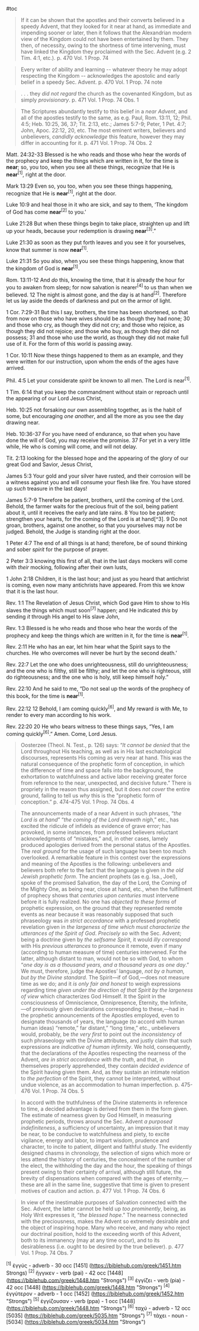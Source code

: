#toc

>If it can be shown that the apostles and their converts believed in a speedy Advent, that they looked for it near at hand, as immediate and impending sooner or later, then it follows that the Alexandrian modern view of the Kingdom could not have been entertained by them. They then, of necessity, owing to the shortness of time intervening, must have linked the Kingdom they proclaimed with the Sec. Advent (e.g. 2 Tim. 4:1, etc.).
> p. 470 Vol. 1 Prop. 74

>Every writer of ability and learning -- whatever theory he may adopt respecting the Kingdom -- acknowledges the apostolic and early belief in a speedy Sec. Advent.
>p. 470 Vol. 1 Prop. 74 note

>. . . they *did not regard* the church as the covenanted Kingdom, but as simply *provisionary*.
>p. 471 Vol. 1 Prop. 74 Obs. 1

>The Scriptures abundantly testify to this belief in a *near Advent*, and all of the apostles testify to the same, as e.g. Paul, Rom. 13:11, 12; Phil. 4:5; Heb. 10:25, 36, 37; Tit. 2:13, etc.; James 5:7-9; Peter, 1 Pet. 4:7; John, Apoc. 22:12, 20, etc. The most eminent writers, believers and unbelievers, *candidly acknowledge* this feature, however they may differ in accounting for it.
>p. 471 Vol. 1 Prop. 74 Obs. 2

Matt. 24:32-33
Blessed is he who reads and those who hear the words of the prophecy and keep the things which are written in it, for the time is **near**; so, you too, when you see all these things, recognize that He is **near**<sup>[1]</sup>, right at the door.

Mark 13:29
Even so, you too, when you see these things happening, recognize that He is **near**<sup>[1]</sup>, right at the door.

Luke 10:9
and heal those in it who are sick, and say to them, ‘The kingdom of God has come **near**<sup>[2]</sup> to you.’

Luke 21:28
But when these things begin to take place, straighten up and lift up your heads, because your redemption is drawing **near**<sup>[3]</sup>.”

Luke 21:30
as soon as they put forth leaves and you see it for yourselves, know that summer is now **near**<sup>[1]</sup>.

Luke 21:31
So you also, when you see these things happening, know that the kingdom of God is **near**<sup>[1]</sup>.

Rom. 13:11-12
And _do_ this, knowing the time, that it is already the hour for you to awaken from sleep; for now salvation is nearer<sup>[4]</sup> to us than when we believed. 12 The night is almost gone, and the day is at hand<sup>[2]</sup>. Therefore let us lay aside the deeds of darkness and put on the armor of light.

1 Cor. 7:29-31
But this I say, brothers, the time has been shortened, so that from now on those who have wives should be as though they had none; 30 and those who cry, as though they did not cry; and those who rejoice, as though they did not rejoice; and those who buy, as though they did not possess; 31 and those who use the world, as though they did not make full use of it. For the form of this world is passing away.

1 Cor. 10:11
Now these things happened to them as an example, and they were written for our instruction, upon whom the ends of the ages have arrived.

Phil. 4:5
Let your considerate _spirit_ be known to all men. The Lord is near<sup>[1]</sup>.

1 Tim. 6:14
that you keep the commandment without stain or reproach until the appearing of our Lord Jesus Christ,

Heb. 10:25
not forsaking our own assembling together, as is the habit of some, but encouraging _one another_, and all the more as you see the day drawing near. 

Heb. 10:36-37
For you have need of endurance, so that when you have done the will of God, you may receive the promise. 37 For yet in a very little while, He who is coming will come, and will not delay.

Tit. 2:13
looking for the blessed hope and the appearing of the glory of our great God and Savior, Jesus Christ,

James 5:3
Your gold and your silver have rusted, and their corrosion will be a witness against you and will consume your flesh like fire. You have stored up _such_ treasure in the last days!

James 5:7-9
Therefore be patient, brothers, until the coming of the Lord. Behold, the farmer waits for the precious fruit of the soil, being patient about it, until it receives the early and late rains. 8 You too be patient; strengthen your hearts, for the coming of the Lord is at hand[^3]. 9 Do not groan, brothers, against one another, so that you yourselves may not be judged. Behold, the Judge is standing right at the door.

1 Peter 4:7
The end of all things is at hand; therefore, be of sound thinking and sober _spirit_ for the purpose of prayer.

2 Peter 3:3
knowing this first of all, that in the last days mockers will come with _their_ mocking, following after their own lusts,

1 John 2:18
Children, it is the last hour; and just as you heard that antichrist is coming, even now many antichrists have appeared. From this we know that it is the last hour.

Rev. 1:1
The Revelation of Jesus Christ, which God gave Him to show to His slaves the things which must soon<sup>[7]</sup> happen; and He indicated _this_ by sending _it_ through His angel to His slave John,

Rev. 1:3
Blessed is he who reads and those who hear the words of the prophecy and keep the things which are written in it, for the time is **near**<sup>[1]</sup>.

Rev. 2:11
He who has an ear, let him hear what the Spirit says to the churches. He who overcomes will never be hurt by the second death.’

Rev. 22:7
Let the one who does unrighteousness, still do unrighteousness; and the one who is filthy, still be filthy; and let the one who is righteous, still do righteousness; and the one who is holy, still keep himself holy.”

Rev. 22:10
And he said to me, “Do not seal up the words of the prophecy of this book, for the time is **near**<sup>[1]</sup>.

Rev. 22:12
12 Behold, I am coming quickly<sup>[6]</sup>, and My reward _is_ with Me, to render to every man according to his work. 

Rev. 22:20
20 He who bears witness to these things says, “Yes, I am coming quickly<sup>[6]</sup>.” Amen. Come, Lord Jesus.

>Oosterzee (Theol. N. Test., p. 126) says: “*It cannot be denied* that the Lord throughout His teaching, as well as in His last eschatological discourses, represents His coming as very near at hand. This was the natural consequence of the prophetic form of conception, in which the difference of time and space falls into the background, the exhortation to watchfulness and active labor receiving greater force from reference to the near, unexpected, and decisive future.” There is propriety in the reason thus assigned, but it does *not cover* the entire ground, failing to tell us *why* this is the "prophetic form of conception.”
>p. 474-475 Vol. 1 Prop. 74 Obs. 4

>The announcements made of a near Advent in such phrases, “*the Lord is at hand*” “*the coming of the Lord draweth nigh*,” etc., has excited the ridicule of infidels as evidence of grave error; has provoked, in some instances, from professed believers reluctant acknowledgments of “mistakes,” and, in other cases, lamely produced apologies derived from the personal status of the Apostles. The *real ground* for the usage of such language has been too much overlooked. A remarkable feature in this contest over the expressions and meaning of the Apostles is the following: unbelievers and believers both refer to the fact that the language is given in *the old Jewish prophetic form*. The ancient prophets (as e.g. Isa., Joel), spoke of the promised Salvation, the day of the Lord, the Coming of the Mighty One, as being near, close at hand, etc., when the fulfilment of prophecy shows that *centuries upon centuries* must intervene before it is fully realized. No one has *objected to these forms* of prophetic expression, on the ground that they represented remote events as near because it was reasonably supposed that such phraseology was *in strict accordance* with a professed prophetic revelation given in *the largeness of time which must characterize the utterances of the Spirit of God*. *Precisely so* with the Sec. Advent; being a doctrine given by *the selfsame Spirit*, it would *illy correspond* with His *previous utterances* to pronounce it remote, even if many (according to human measure of time) centuries intervened. For the latter, although distant to man, would not be so with God, to whom “*one day is as a thousand years, and a thousand years as one day*.” We must, therefore, judge the Apostles’ language, *not by a human, but by the Divine standard*. The Spirit—if of God,—does not measure time as we do; and it *is only fair and honest* to weigh expressions regarding time *given under the direction of that Spirit by the largeness of view* which characterizes God Himself. It the Spirit in the consciousness of Omniscience, Omnipresence, Eternity, the Infinite,—of previously given declarations corresponding to these,—had in the prophetic announcements of the Apostles employed, even to designate thousands of years, the language (to accord with human human ideas) “remote,” far distant,” “long time,” etc., unbelievers would, probably, be *the very first* to point out the *inconsistency* of such phraseology with the Divine attributes, and justly claim that such expressions are *indicative of human infirmity*. We hold, consequently, that the declarations of the Apostles respecting the nearness of the Advent, *are in strict accordance with the truth*, and that, in themselves properly apprehended, they contain *decided evidence* of the Spirit having given them. And, as they sustain an intimate relation to *the perfection* of the Spirit, they cannot be interpreted, without undue violence, as an accommodation to human imperfection.
>p. 475-476 Vol. 1 Prop. 74 Obs. 5

>In accord with the truthfulness of the Divine statements in reference to time, a decided advantage is derived from them in the form given. The estimate of nearness given by God Himself, in measuring prophetic periods, throws around the Sec. Advent *a purposed indefiniteness*, a sufficiency of uncertainty, an impression that it may be near, to be conducive to watchfulness and piety, to excite vigilance, energy and labor, to impart wisdom, prudence and character, to incite to patient, diligent and faithful study. The evidently designed chasms in chronology, the selection of signs which more or less attend the history of centuries, the concealment of the number of the elect, the withholding the day and the hour, the speaking of things present owing to their certainty of arrival, although still future, the brevity of dispensations when compared with the ages of eternity,—these are all in the same line, suggestive that time is given to present motives of caution and action.
>p. 477 Vol. 1 Prop. 74 Obs. 6

>In view of the inestimable purposes of Salvation connected with the Sec. Advent, the latter cannot be held up *too prominently*, being, as Holy Writ expresses it, “*the blessed hope*.” The nearness connected with the preciousness, makes the Advent so extremely desirable and the object of inspiring hope. Many who receive, and many who reject our doctrinal position, hold to the exceeding worth of this Advent, both to its immanency (may at any time occur), and to its desirableness (i.e. ought to be desired by the true believer).
>p. 477 Vol. 1 Prop. 74 Obs. 7


<sup>[1]</sup> ἐγγύς - adverb - 30 occ [1451] (https://biblehub.com/greek/1451.htm Strongs)
<sup>[2]</sup> ἤγγικεν - verb (pai) - 42 occ [1448] (https://biblehub.com/greek/1448.htm "Strongs")
<sup>[3]</sup> ἐγγίζει - verb (pia) - 42 occ [1448] (https://biblehub.com/greek/1448.htm "Strongs")
<sup>[4]</sup> ἐγγύτερον - adverb - 1 occ [1452] (https://biblehub.com/greek/1452.htm "Strongs")
<sup>[5]</sup> ἐγγίζουσαν - verb (ppa) - 1 occ [1448] (https://biblehub.com/greek/1448.htm "Strongs")
<sup>[6]</sup> ταχύ - adverb - 12 occ [5035] (https://biblehub.com/greek/5035.htm "Strongs")
<sup>[7]</sup> τάχει - noun - [5034] (https://biblehub.com/greek/5034.htm "Strongs")










